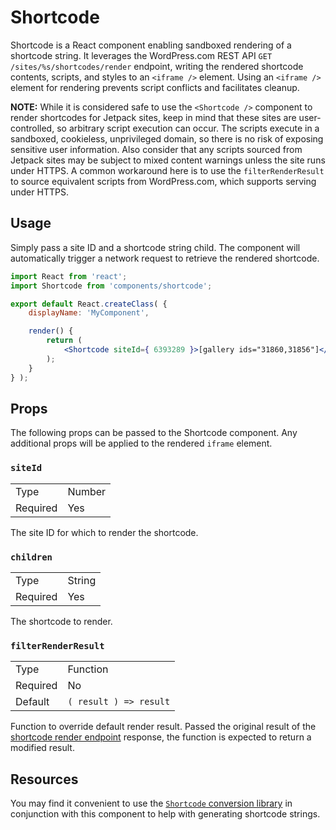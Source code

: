 Shortcode
=========

Shortcode is a React component enabling sandboxed rendering of a shortcode string. It leverages the WordPress.com REST API `GET /sites/%s/shortcodes/render` endpoint, writing the rendered shortcode contents, scripts, and styles to an `<iframe />` element. Using an `<iframe />` element for rendering prevents script conflicts and facilitates cleanup.

__NOTE:__ While it is considered safe to use the `<Shortcode />` component to render shortcodes for Jetpack sites, keep in mind that these sites are user-controlled, so arbitrary script execution can occur. The scripts execute in a sandboxed, cookieless, unprivileged domain, so there is no risk of exposing sensitive user information. Also consider that any scripts sourced from Jetpack sites may be subject to mixed content warnings unless the site runs under HTTPS. A common workaround here is to use the `filterRenderResult` to source equivalent scripts from WordPress.com, which supports serving under HTTPS.

## Usage

Simply pass a site ID and a shortcode string child. The component will automatically trigger a network request to retrieve the rendered shortcode.

```jsx
import React from 'react';
import Shortcode from 'components/shortcode';

export default React.createClass( {
	displayName: 'MyComponent',

	render() {
		return (
			<Shortcode siteId={ 6393289 }>[gallery ids="31860,31856"]</Shortcode>
		);
	}
} );
```

## Props

The following props can be passed to the Shortcode component. Any additional props will be applied to the rendered `iframe` element.

### `siteId`

<table>
	<tr><td>Type</td><td>Number</td></tr>
	<tr><td>Required</td><td>Yes</td></tr>
</table>

The site ID for which to render the shortcode.

### `children`

<table>
	<tr><td>Type</td><td>String</td></tr>
	<tr><td>Required</td><td>Yes</td></tr>
</table>

The shortcode to render.

### `filterRenderResult`

<table>
	<tr><td>Type</td><td>Function</td></tr>
	<tr><td>Required</td><td>No</td></tr>
	<tr><td>Default</td><td><code>( result ) => result</code></td></tr>
</table>

Function to override default render result. Passed the original result of the [shortcode render endpoint](https://developer.wordpress.com/docs/api/1.1/get/sites/%24site/shortcodes/render/) response, the function is expected to return a modified result.

## Resources

You may find it convenient to use the [`Shortcode` conversion library](https://github.com/Automattic/calypso-pre-oss/tree/master/client/lib/shortcode) in conjunction with this component to help with generating shortcode strings.
